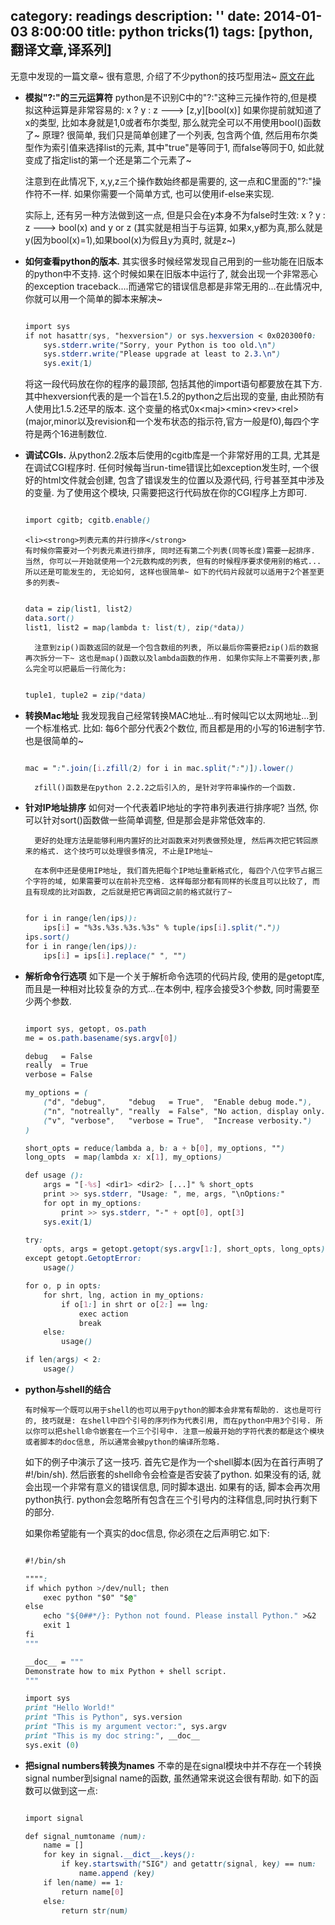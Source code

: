 category: readings
description: ''
date: 2014-01-03 8:00:00
title: python tricks(1)
tags: [python,翻译文章,译系列]
---

无意中发现的一篇文章~ 很有意思, 介绍了不少python的技巧型用法~ <a href="http://www.secnetix.de/~olli/Python/tricks.hawk" target="_blank">原文在此</a>
<ul>
  	<li><strong>模拟"?:"的三元运算符</strong>
  python是不识别C中的"?:"这种三元操作符的,但是模拟这种运算是非常容易的:
      x ? y : z ---> [z,y][bool(x)]
  如果你提前就知道了x的类型, 比如本身就是1,0或者布尔类型, 那么就完全可以不用使用bool()函数了~ 原理? 很简单, 我们只是简单创建了一个列表, 包含两个值, 然后用布尔类型作为索引值来选择list的元素, 其中"true"是等同于1, 而false等同于0, 如此就变成了指定list的第一个还是第二个元素了~
      
   注意到在此情况下, x,y,z三个操作数始终都是需要的, 这一点和C里面的"?:"操作符不一样. 如果你需要一个简单方式, 也可以使用if-else来实现.
      
   实际上, 还有另一种方法做到这一点, 但是只会在y本身不为false时生效:
      x ? y : z ---> bool(x) and y or z
  (其实就是相当于与运算, 如果x,y都为真,那么就是y(因为bool(x)=1),如果bool(x)为假且y为真时, 就是z~)
  </li>
  	<li><strong>如何查看python的版本.</strong>
  其实很多时候经常发现自己用到的一些功能在旧版本的python中不支持. 这个时候如果在旧版本中运行了, 就会出现一个非常恶心的exception traceback....而通常它的错误信息都是非常无用的...在此情况中, 你就可以用一个简单的脚本来解决~

``` css

import sys
if not hasattr(sys, "hexversion") or sys.hexversion < 0x020300f0:
    sys.stderr.write("Sorry, your Python is too old.\n")
    sys.stderr.write("Please upgrade at least to 2.3.\n")
    sys.exit(1)

```

将这一段代码放在你的程序的最顶部, 包括其他的import语句都要放在其下方. 其中hexversion代表的是一个旨在1.5.2的python之后出现的变量, 由此预防有人使用比1.5.2还早的版本. 这个变量的格式0x&lt;maj&gt;&lt;min&gt;&lt;rev&gt;&lt;rel&gt;(major,minor以及revision和一个发布状态的指示符,官方一般是f0),每四个字符是两个16进制数位.
  </li>
  	<li><strong>调试CGIs.</strong>
     从python2.2版本后使用的cgitb库是一个非常好用的工具, 尤其是在调试CGI程序时. 任何时候每当run-time错误比如exception发生时, 一个很好的html文件就会创建, 包含了错误发生的位置以及源代码, 行号甚至其中涉及的变量. 为了使用这个模块, 只需要把这行代码放在你的CGI程序上方即可.
      
``` css

import cgitb; cgitb.enable()

```

  
  </li>

  
	<li><strong>列表元素的并行排序</strong>
  	有时候你需要对一个列表元素进行排序, 同时还有第二个列表(同等长度)需要一起排序. 当然, 你可以一开始就使用一个2元数构成的列表, 但有的时候程序要求使用别的格式...所以还是可能发生的, 无论如何, 这样也很简单~ 如下的代码片段就可以适用于2个甚至更多的列表~
      
``` css

data = zip(list1, list2)
data.sort()
list1, list2 = map(lambda t: list(t), zip(*data))

```

      注意到zip()函数返回的就是一个包含数组的列表, 所以最后你需要把zip()后的数据再次拆分一下~ 这也是map()函数以及lambda函数的作用. 如果你实际上不需要列表,那么完全可以把最后一行简化为:
      
``` css

tuple1, tuple2 = zip(*data)

```

  </li>
	<li><strong>转换Mac地址</strong>
  		我发现我自己经常转换MAC地址...有时候叫它以太网地址...到一个标准格式. 比如: 每6个部分代表2个数位, 而且都是用的小写的16进制字节. 也是很简单的~
      
``` css

mac = ":".join([i.zfill(2) for i in mac.split(":")]).lower()

```

      zfill()函数是在python 2.2.2之后引入的, 是针对字符串操作的一个函数.
  </li>
	<li><strong>针对IP地址排序</strong>
  如何对一个代表着IP地址的字符串列表进行排序呢? 当然, 你可以针对sort()函数做一些简单调整, 但是那会是非常低效率的.
      
      更好的处理方法是能够利用内置好的比对函数来对列表做预处理, 然后再次把它转回原来的格式. 这个技巧可以处理很多情况, 不止是IP地址~
      
      在本例中还是使用IP地址, 我们首先把每个IP地址重新格式化, 每四个八位字节占据三个字符的域, 如果需要可以在前补充空格. 这样每部分都有同样的长度且可以比较了, 而且有现成的比对函数, 之后就是把它再调回之前的格式就行了~

``` css

for i in range(len(ips)):
    ips[i] = "%3s.%3s.%3s.%3s" % tuple(ips[i].split("."))
ips.sort()
for i in range(len(ips)):
    ips[i] = ips[i].replace(" ", "")

```

      
  </li>
	<li><strong>解析命令行选项</strong>
  如下是一个关于解析命令选项的代码片段, 使用的是getopt库, 而且是一种相对比较复杂的方式...在本例中, 程序会接受3个参数, 同时需要至少两个参数.
    
``` css

import sys, getopt, os.path
me = os.path.basename(sys.argv[0])

debug   = False
really  = True
verbose = False

my_options = (
    ("d", "debug",     "debug   = True",  "Enable debug mode."),
    ("n", "notreally", "really  = False", "No action, display only."),
    ("v", "verbose",   "verbose = True",  "Increase verbosity.")
)

short_opts = reduce(lambda a, b: a + b[0], my_options, "")
long_opts  = map(lambda x: x[1], my_options)

def usage ():
    args = "[-%s] <dir1> <dir2> [...]" % short_opts
    print >> sys.stderr, "Usage: ", me, args, "\nOptions:"
    for opt in my_options:
        print >> sys.stderr, "-" + opt[0], opt[3]
    sys.exit(1)

try:
    opts, args = getopt.getopt(sys.argv[1:], short_opts, long_opts)
except getopt.GetoptError:
    usage()

for o, p in opts:
    for shrt, lng, action in my_options:
        if o[1:] in shrt or o[2:] == lng:
            exec action
            break
    else:
        usage()

if len(args) < 2:
    usage()

```
  
  </li>
	<li><strong>python与shell的结合</strong>

	有时候写一个既可以用于shell的也可以用于python的脚本会非常有帮助的. 这也是可行的, 技巧就是: 在shell中四个引号的序列作为代表引用, 而在python中用3个引号. 所以你可以把shell命令嵌套在一个三个引号中. 注意一般最开始的字符代表的都是这个模块或者脚本的doc信息, 所以通常会被python的编译所忽略.

如下的例子中演示了这一技巧. 首先它是作为一个shell脚本(因为在首行声明了#!/bin/sh). 然后嵌套的shell命令会检查是否安装了python. 如果没有的话, 就会出现一个非常有意义的错误信息, 同时脚本退出. 如果有的话, 脚本会再次用python执行. python会忽略所有包含在三个引号内的注释信息,同时执行剩下的部分.

如果你希望能有一个真实的doc信息, 你必须在之后声明它.如下:

``` css

#!/bin/sh

"""":
if which python >/dev/null; then
    exec python "$0" "$@"
else
    echo "${0##*/}: Python not found. Please install Python." >&2
    exit 1
fi
"""

__doc__ = """
Demonstrate how to mix Python + shell script.
"""

import sys
print "Hello World!"
print "This is Python", sys.version
print "This is my argument vector:", sys.argv
print "This is my doc string:", __doc__
sys.exit (0)

```

</li>
	<li><strong>把signal numbers转换为names</strong>
	不幸的是在signal模块中并不存在一个转换signal number到signal name的函数, 虽然通常来说这会很有帮助. 如下的函数可以做到这一点:

``` css

import signal

def signal_numtoname (num):
    name = []
    for key in signal.__dict__.keys():
        if key.startswith("SIG") and getattr(signal, key) == num:
            name.append (key)
    if len(name) == 1:
        return name[0]
    else:
        return str(num)

```

</li>  
  
</ul>


